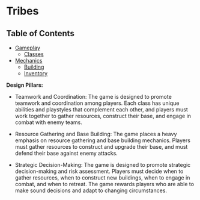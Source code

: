 # Tribes

## Table of Contents
+ [Gameplay](./gameplay/index.md)
  + [Classes](./gameplay/player-classes/index.md)
+ [Mechanics](./mechanics/index.md)
  + [Building](./mechanics/building/index.md)
  + [Inventory](./mechanics/inventory/index.md)

**Design Pillars:**
- Teamwork and Coordination: The game is designed to promote teamwork and coordination among players. Each class has unique abilities and playstyles that complement each other, and players must work together to gather resources, construct their base, and engage in combat with enemy teams.

- Resource Gathering and Base Building: The game places a heavy emphasis on resource gathering and base building mechanics. Players must gather resources to construct and upgrade their base, and must defend their base against enemy attacks.

- Strategic Decision-Making: The game is designed to promote strategic decision-making and risk assessment. Players must decide when to gather resources, when to construct new buildings, when to engage in combat, and when to retreat. The game rewards players who are able to make sound decisions and adapt to changing circumstances.
